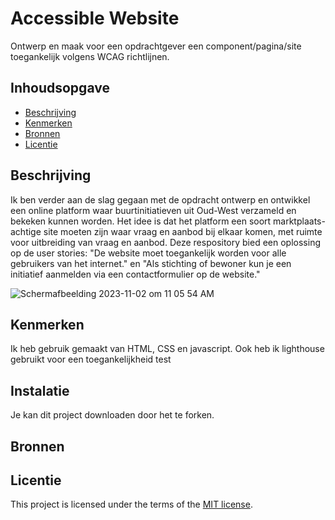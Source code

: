 
# Accessible Website

Ontwerp en maak voor een opdrachtgever een component/pagina/site toegankelijk volgens WCAG richtlijnen.

## Inhoudsopgave

  * [Beschrijving](#beschrijving)
  * [Kenmerken](#kenmerken)
  * [Bronnen](#bronnen)
  * [Licentie](#licentie)

## Beschrijving
Ik ben verder aan de slag gegaan met de opdracht ontwerp en ontwikkel een online platform waar buurtinitiatieven uit Oud-West verzameld en bekeken kunnen worden. Het idee is dat het platform een soort marktplaats-achtige site moeten zijn waar vraag en aanbod bij elkaar komen, met ruimte voor uitbreiding van vraag en aanbod. Deze respository bied een oplossing op de user stories:
"De website moet toegankelijk worden voor alle gebruikers van het internet." en "Als stichting of bewoner kun je een initiatief aanmelden via een contactformulier op de website."

![Schermafbeelding 2023-11-02 om 11 05 54 AM](https://github.com/latoyaln/all-human-accessible-website/assets/76912011/30a51be0-6f23-4eea-b8a7-bb7c9ed69992)

<!-- Voeg een link toe naar Github Pages 🌐-->

## Kenmerken
Ik heb gebruik gemaakt van HTML, CSS en javascript. Ook heb ik lighthouse gebruikt voor een toegankelijkheid test

## Instalatie
Je kan dit project downloaden door het te forken. 



## Bronnen

## Licentie


This project is licensed under the terms of the [MIT license](./LICENSE).
